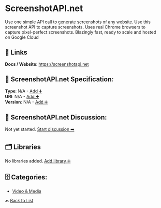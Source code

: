# ScreenshotAPI.net

Use one simple API call to generate screenshots of any website. Use this screenshot API to capture screenshots.  Uses real Chrome browsers to capture pixel-perfect screenshots.  Blazingly fast, ready to scale and hosted on Google Cloud

##  🔗 Links
**Docs / Website**: https://screenshotapi.net

## 🧬 ScreenshotAPI.net Specification:
**Type**: N/A - [Add ➕](https://github.com/apis-list/apis-list/edit/main/apis.yaml#L17229)  
**URI**: N/A - [Add ➕](https://github.com/apis-list/apis-list/edit/main/apis.yaml#L17229)  
**Version**: N/A - [Add ➕](https://github.com/apis-list/apis-list/edit/main/apis.yaml#L17229)

## 💬 ScreenshotAPI.net Discussion:
Not yet started. [Start discussion ➡️](https://github.com/apis-list/apis-list/discussions/new)

## 🗂️ Libraries

No libraries added. [Add library ➕](https://github.com/apis-list/apis-list/edit/main/apis.yaml#L17229)    


## 🗄️ Categories:
- [Video & Media](https://github.com/apis-list/apis-list#video--media-)

🔙  [Back to List](https://github.com/apis-list/apis-list)
